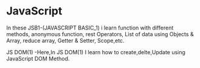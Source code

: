 # JavaScript

In these JSB1-(JAVASCRIPT BASIC_1) i learn function with different methods, anonymous function, rest Operators, List of data using Objects & Array, reduce array, Getter & Setter, Scope,etc.

JS DOM(1) -Here,In JS DOM(1) I learn how to create,delte,Update using JavaScript DOM Method.

